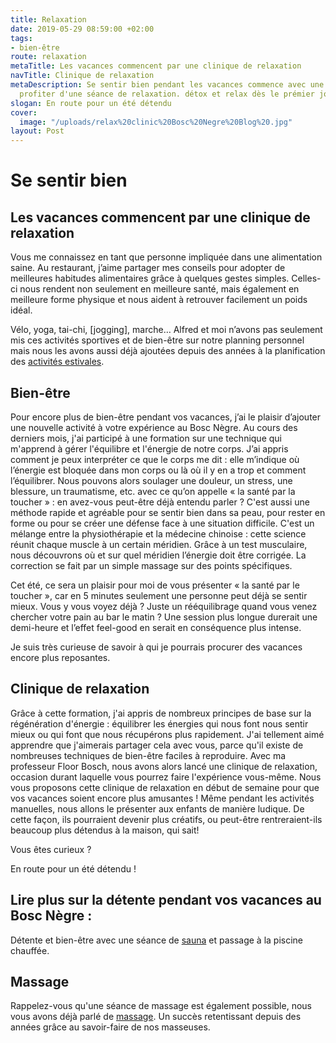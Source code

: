 ```yaml
---
title: Relaxation
date: 2019-05-29 08:59:00 +02:00
tags:
- bien-être
route: relaxation
metaTitle: Les vacances commencent par une clinique de relaxation
navTitle: Clinique de relaxation
metaDescription: Se sentir bien pendant les vacances commence avec une détente, venez
  profiter d'une séance de relaxation. détox et relax dès le prémier jour.
slogan: En route pour un été détendu
cover:
  image: "/uploads/relax%20clinic%20Bosc%20Negre%20Blog%20.jpg"
layout: Post
---
```


# Se sentir bien

## Les vacances commencent par une clinique de relaxation

Vous me connaissez en tant que personne impliquée dans une alimentation saine. Au restaurant, j’aime partager mes conseils pour adopter de meilleures habitudes alimentaires grâce à quelques gestes simples. Celles-ci nous rendent non seulement en meilleure santé, mais également en meilleure forme physique et nous aident à retrouver facilement un poids idéal.

Vélo, yoga, tai-chi, [jogging], marche… Alfred et moi n’avons pas seulement mis ces activités sportives et de bien-être sur notre planning personnel mais nous les avons aussi déjà ajoutées depuis des années à la planification des [activités estivales](/animations/).

## Bien-être

Pour encore plus de bien-être pendant vos vacances, j’ai le plaisir d’ajouter une nouvelle activité à votre expérience au Bosc Nègre.
Au cours des derniers mois, j'ai participé à une formation sur une technique qui m'apprend à gérer l'équilibre et l'énergie de notre corps. J’ai appris comment je peux interpréter ce que le corps me dit : elle m’indique où l’énergie est bloquée dans mon corps ou là où il y en a trop et comment l’équilibrer. Nous pouvons alors soulager une douleur, un stress, une blessure, un traumatisme, etc. avec ce qu’on appelle « la santé par la toucher » : en avez-vous peut-être déjà entendu parler ? C'est aussi une méthode rapide et agréable pour se sentir bien dans sa peau, pour rester en forme ou pour se créer une défense face à une situation difficile.
C'est un mélange entre la physiothérapie et la médecine chinoise : cette science réunit chaque muscle à un certain méridien. Grâce à un test musculaire, nous découvrons où et sur quel méridien l’énergie doit être corrigée. La correction se fait par un simple massage sur des points spécifiques.

Cet été, ce sera un plaisir pour moi de vous présenter « la santé par le toucher », car en 5 minutes seulement une personne peut déjà se sentir mieux. Vous y vous voyez déjà ? Juste un rééquilibrage quand vous venez chercher votre pain au bar le matin ? Une session plus longue durerait une demi-heure et l’effet feel-good en serait en conséquence plus intense.

Je suis très curieuse de savoir à qui je pourrais procurer des vacances encore plus reposantes.

## Clinique de relaxation

Grâce à cette formation, j'ai appris de nombreux principes de base sur la régénération d'énergie : équilibrer les énergies qui nous font nous sentir mieux ou qui font que nous récupérons plus rapidement. J'ai tellement aimé apprendre que j'aimerais partager cela avec vous, parce qu'il existe de nombreuses techniques de bien-être faciles à reproduire. Avec ma professeur Floor Bosch, nous avons alors lancé une clinique de relaxation, occasion durant laquelle vous pourrez faire l'expérience vous-même. Nous vous proposons cette clinique de relaxation en début de semaine pour que vos vacances soient encore plus amusantes ! Même pendant les activités manuelles, nous allons le présenter aux enfants de manière ludique. De cette façon, ils pourraient devenir plus créatifs, ou peut-être rentreraient-ils beaucoup plus détendus à la maison, qui sait!

Vous êtes curieux ?

En route pour un été détendu !

## Lire plus sur la détente pendant vos vacances au Bosc Nègre :

Détente et bien-être avec une séance de [sauna](/sauna/) et passage à la piscine chauffée.

## Massage

Rappelez-vous qu'une séance de massage est également possible, nous vous avons déjà parlé de [massage](/massage/). Un succès retentissant depuis des années grâce au savoir-faire de nos masseuses.
